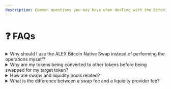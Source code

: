 ```yaml
---
description: Common questions you may have when dealing with the Bitcoin Native Swap.
---
```


# ❓ FAQs

<details>

<summary>Why should I use the ALEX Bitcoin Native Swap instead of performing the operations myself?</summary>

The Bitcoin Native Swap on ALEX simplifies the process of swapping tokens, since it performs the swap in one simple operation instead of requiring you to interact with multiple wallets, networks, or contracts. The main benefit of the **Bitcoin Native Swap** on ALEX is that it ensures you won't miss the chance of executing a transaction at your desired exchange rate. Since the swap is performed automatically, you don't have to worry about price fluctuations that may occur if you perform the operation manually. Besides, ALEX’s optimization algorithms reduce unnecessary fees and improve the overall value of your swap.

</details>

<details>

<summary>Why are my tokens being converted to other tokens before being swapped for my target token?</summary>

The ALEX Bitcoin Native Swap may use intermediate tokens to complete the exchange because it is designed to find the most optimal route for the swap. Sometimes, there may not be a liquidity pool trading both the base and the target token, so the **Bitcoin Native Swap** must use other liquidity pools to complete the exchange. The route, as well as the fee, will always be displayed before your transaction is confirmed.

</details>

<details>

<summary>How are swaps and liquidity pools related?</summary>

When you perform a swap on ALEX, you are interacting with liquidity pools. Each pool contains two tokens, which makes it possible to exchange one for the other. Besides, the exchange rate of the swap is determined by the price of the tokens in the pool via an Automated Market Maker (AMM). 

</details>

<details>

<summary>What is the difference between a swap fee and a liquidity provider fee?</summary>

The liquidity provider fee is the amount paid by the user to the liquidity providers of the pool that is being used for the swap. The swap fee, in this case, refers to the fee that is being distributed to the ALEX Lab Platform for facillitating the exchange.

</details>